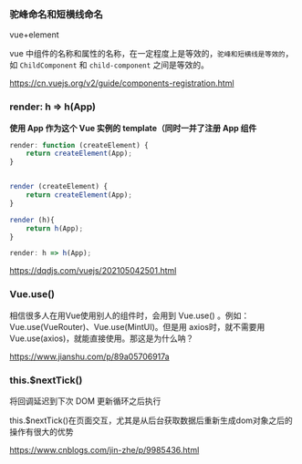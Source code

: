 
### 驼峰命名和短横线命名

vue+element

vue 中组件的名称和属性的名称，在一定程度上是等效的，`驼峰和短横线是等效的`，如 `ChildComponent` 和 `child-component` 之间是等效的。

https://cn.vuejs.org/v2/guide/components-registration.html


### render: h => h(App)

**使用 App 作为这个 Vue 实例的 template（同时一并了注册 App 组件**

```javascript
render: function (createElement) {
    return createElement(App);
}


render (createElement) {
    return createElement(App);
}

render (h){
    return h(App);
}

render: h => h(App);
```

https://dqdjs.com/vuejs/202105042501.html


### Vue.use()

相信很多人在用Vue使用别人的组件时，会用到 Vue.use() 。例如：Vue.use(VueRouter)、Vue.use(MintUI)。但是用 axios时，就不需要用 Vue.use(axios)，就能直接使用。那这是为什么呐？

https://www.jianshu.com/p/89a05706917a


### this.$nextTick()

将回调延迟到下次 DOM 更新循环之后执行

this.$nextTick()在页面交互，尤其是从后台获取数据后重新生成dom对象之后的操作有很大的优势

https://www.cnblogs.com/jin-zhe/p/9985436.html